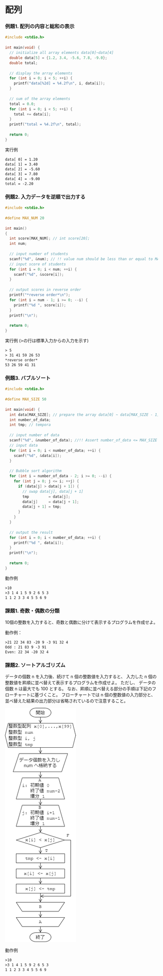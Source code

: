 # 配列

### 例題1. 配列の内容と総和の表示
````c
#include <stdio.h>

int main(void) {
  // initialize all array elements data[0]~data[4]
  double data[5] = {1.2, 3.4, -5.6, 7.8, -9.0};
  double total;

  // display the array elements
  for (int i = 0; i < 5; ++i) {
    printf("data[%2d] = %4.2f\n", i, data[i]);
  }

  // sum of the array elements
  total = 0.0;
  for (int i = 0; i < 5; ++i) {
    total += data[i];
  }
  printf("total = %4.2f\n", total);

  return 0;
}

````

実行例
````
data[ 0] = 1.20
data[ 1] = 3.40
data[ 2] = -5.60
data[ 3] = 7.80
data[ 4] = -9.00
total = -2.20
````

### 例題2. 入力データを逆順で出力する
````c
#include <stdio.h>

#define MAX_NUM 20

int main()
{
  int score[MAX_NUM]; // int score[20];
  int num;

  // input number of students
  scanf("%d", &num); // !! value num should be less than or equal to MAX_NUM
  // input score of students
  for (int i = 0; i < num; ++i) {
    scanf("%d", &score[i]);
  }

  // output scores in reverse order
  printf("*reverse order*\n");
  for (int i = num - 1; i >= 0; --i) {
    printf("%d ", score[i]);
  }
  printf("\n");

  return 0;
}
````

実行例 (>の行は標準入力からの入力を示す)
````
> 5
> 31 41 59 26 53
*reverse order*
53 26 59 41 31
````
### 例題3. バブルソート


````c
#include <stdio.h>

#define MAX_SIZE 50

int main(void) {
  int data[MAX_SIZE]; // prepare the array data[0] ~ data[MAX_SIZE - 1]
  int number_of_data;
  int tmp; // tempora

  // input number of data
  scanf("%d", &number_of_data); //!! Assert number_of_data <= MAX_SIZE
  // input data
  for (int i = 0; i < number_of_data; ++i) {
    scanf("%d", &data[i]);
  }

  // Bubble sort algorithm
  for (int i = number_of_data - 2; i >= 0; --i) {
    for (int j = 0; j <= i; ++j) {
      if (data[j] > data[j + 1]) {
        // swap data[j], data[j + 1]
        tmp         = data[j];
        data[j]     = data[j + 1];
        data[j + 1] = tmp;
      }
    }
  }

  // output the result
  for (int i = 0; i < number_of_data; ++i) {
    printf("%d ", data[i]);
  }
  printf("\n");

  return 0;
}
````

動作例
````
>10
>3 1 4 1 5 9 2 6 5 3
1 1 2 3 3 4 5 5 6 9
````

### 課題1. 奇数・偶数の分類
10個の整数を入力すると、奇数と偶数に分けて表示するプログラムを作成せよ。

動作例：
````
>21 22 34 83 -20 9 -3 91 32 4
Odd : 21 83 9 -3 91
Even: 22 34 -20 32 4
````

### 課題2. ソートアルゴリズム
データの個数 n を入力後、続けて n 個の整数値を入力すると、
入力した n 個の整数値を昇順に並べ替えて表示するプログラムを作成せよ。
ただし、 データの個数 n は最大でも 100 とする。
なお、昇順に並べ替える部分の手順は下記のフローチャートに基づくこと。
フローチャートでは n 個の整数値の入力部分と、並べ替えた結果の出力部分は省略されているので注意すること。

![ソートアルゴリズムのフローチャート](./assets/exchangesort.png)

動作例
````
>10
>3 1 4 1 5 9 2 6 5 3
1 1 2 3 3 4 5 5 6 9
````

